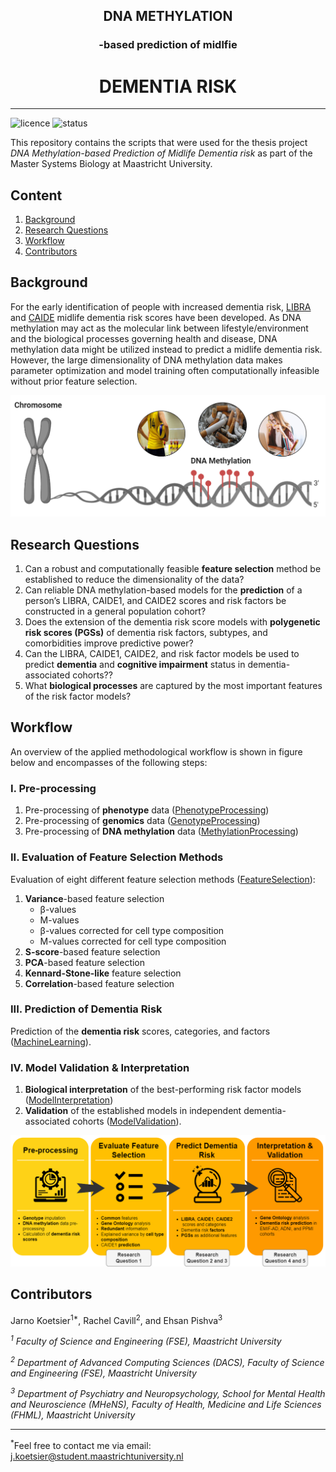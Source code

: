 <p align="center">
<h2 align="center">DNA METHYLATION</h2>
<h3 align="center">-based prediction of midlfie</h3>
<h1 align="center">DEMENTIA RISK</h1>
</p>

---

![licence](https://badgen.net/badge/Licence/MIT/purple)
![status](https://badgen.net/badge/Status/Complete/green)

This repository contains the scripts that were used for the thesis project *DNA Methylation-based Prediction of Midlife Dementia risk* as part of the Master Systems Biology at Maastricht University.

## Content
1. [Background](#Background)
2. [Research Questions](#Research-Questions)
3. [Workflow](#Workflow)
4. [Contributors](#Contributors)

## Background
For the early identification of people with increased dementia risk, [LIBRA](https://onlinelibrary.wiley.com/doi/full/10.1002/gps.4245) and [CAIDE](https://www.sciencedirect.com/science/article/pii/S1474442206705373) midlife dementia risk scores have been developed. As DNA methylation may act as the molecular link between lifestyle/environment and the biological processes governing health and disease, DNA methylation data might be utilized instead to predict a midlife dementia risk. However, the large dimensionality of DNA methylation data makes parameter optimization and model training often computationally infeasible without prior feature selection.

![Methylation](/Images/Methylation.PNG?raw=true "Methylation")

## Research Questions
1.	Can a robust and computationally feasible **feature selection** method be established to reduce the dimensionality of the data?
2.	Can reliable DNA methylation-based models for the **prediction** of a person’s LIBRA, CAIDE1, and CAIDE2 scores and risk factors be constructed in a general population cohort?
3.	Does the extension of the dementia risk score models with **polygenetic risk scores (PGSs)** of dementia risk factors, subtypes, and comorbidities improve predictive power? 
4.	Can the LIBRA, CAIDE1, CAIDE2, and risk factor models be used to predict **dementia** and **cognitive impairment** status in dementia-associated cohorts??
5.	What **biological processes** are captured by the most important features of the risk factor models? 

## Workflow
An overview of the applied methodological workflow is shown in figure below and encompasses of the following steps:

### I. Pre-processing
1. Pre-processing of **phenotype** data ([PhenotypeProcessing](https://github.com/jarnokoetsier/MidlifeDementiaRisk/tree/main/1.%20PhenotypeProcessing)) 
2. Pre-processing of **genomics** data ([GenotypeProcessing](https://github.com/jarnokoetsier/MidlifeDementiaRisk/tree/main/2.%20GenotypeProcessing))
3. Pre-processing of **DNA methylation** data ([MethylationProcessing](https://github.com/jarnokoetsier/MidlifeDementiaRisk/tree/main/3.%20MethylationProcessing))


### II. Evaluation of Feature Selection Methods
Evaluation of eight different feature selection methods ([FeatureSelection](https://github.com/jarnokoetsier/MidlifeDementiaRisk/tree/main/4.%20FeatureSelection)):
1. **Variance**-based feature selection
   * &beta;-values
   * M-values
   * &beta;-values corrected for cell type composition
   * M-values corrected for cell type composition
2. **S-score**-based feature selection
3. **PCA**-based feature selection
4. **Kennard-Stone-like** feature selection
5. **Correlation**-based feature selection

### III. Prediction of Dementia Risk
Prediction of the **dementia risk** scores, categories, and factors ([MachineLearning](https://github.com/jarnokoetsier/MidlifeDementiaRisk/tree/main/5.%20MachineLearning)). 

### IV. Model Validation & Interpretation
1. **Biological interpretation** of the best-performing risk factor models ([ModelInterpretation](https://github.com/jarnokoetsier/MidlifeDementiaRisk/tree/main/6.%20ModelInterpretation))
2. **Validation** of the established models in independent dementia-associated cohorts ([ModelValidation](https://github.com/jarnokoetsier/MidlifeDementiaRisk/tree/main/7.%20ModelValidation)). 


![Workflow](/Images/Workflow.png?raw=true "Workflow")

## Contributors
Jarno Koetsier<sup>1*</sup>, Rachel Cavill<sup>2</sup>, and Ehsan Pishva<sup>3</sup>

*<sup>1</sup> Faculty of Science and Engineering (FSE), Maastricht University*

*<sup>2</sup> Department of Advanced Computing Sciences (DACS), Faculty of Science and Engineering (FSE), Maastricht University*

*<sup>3</sup> Department of Psychiatry and Neuropsychology, School for Mental Health and Neuroscience (MHeNS), Faculty of Health, Medicine and Life Sciences (FHML), Maastricht University*

---

<sup>*</sup>Feel free to contact me via email: j.koetsier@student.maastrichtuniversity.nl

